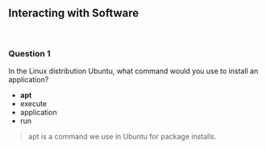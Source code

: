 ## Interacting with Software

<br>

### Question 1

In the Linux distribution Ubuntu, what command would you use to install an application?

* **apt**
* execute
* application
* run

> apt is a command we use in Ubuntu for package installs.